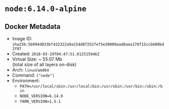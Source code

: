 # `node:6.14.0-alpine`

## Docker Metadata

- Image ID: `sha256:5b094d033bf432322a9a154d8f252fef5e30009aad8aea170f15ccb680bd2f97`
- Created: `2018-03-29T04:47:51.612515946Z`
- Virtual Size: ~ 55.07 Mb  
  (total size of all layers on-disk)
- Arch: `linux`/`amd64`
- Command: `["node"]`
- Environment:
  - `PATH=/usr/local/sbin:/usr/local/bin:/usr/sbin:/usr/bin:/sbin:/bin`
  - `NODE_VERSION=6.14.0`
  - `YARN_VERSION=1.5.1`
